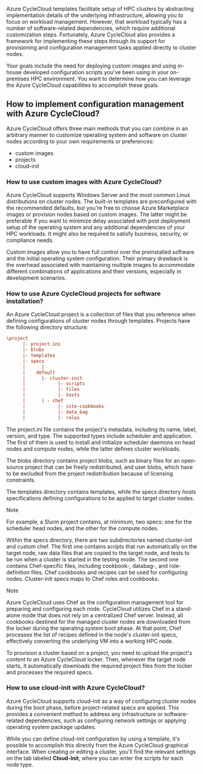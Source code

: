 Azure CycleCloud templates facilitate setup of HPC clusters by abstracting implementation details of the underlying infrastructure, allowing you to focus on workload management. However, that workload typically has a number of software-related dependencies, which require additional customization steps. Fortunately, Azure CycleCloud also provides a framework for implementing these steps through its support for provisioning and configuration management tasks applied directly to cluster nodes. 

Your goals include the need for deploying custom images and using in-house developed configuration scripts you've been using in your on-premises HPC environment. You want to determine how you can leverage the Azure CycleCloud capabilities to accomplish these goals.

## How to implement configuration management with Azure CycleCloud?

Azure CycleCloud offers three main methods that you can combine in an arbitrary manner to customize operating system and software on cluster nodes according to your own requirements or preferences:

- custom images
- projects
- cloud-init

### How to use custom images with Azure CycleCloud?

Azure CycleCloud supports Windows Server and the most common Linux distributions on cluster nodes. The built-in templates are preconfigured with the recommended defaults, but you're free to choose Azure Marketplace images or provision nodes based on custom images. The latter might be preferable if you want to minimize delay associated with post deployment setup of the operating system and any additional dependencies of your HPC workloads. It might also be required to satisfy business, security, or compliance needs.

Custom images allow you to have full control over the preinstalled software and the initial operating system configuration. Their primary drawback is the overhead associated with maintaining multiple images to accommodate different combinations of applications and their versions, especially in development scenarios.

### How to use Azure CycleCloud projects for software installation?

An Azure CycleCloud project is a collection of files that you reference when defining configurations of cluster nodes through templates. Projects have the following directory structure:

```ini
\project
      |- project.ini
      |- blobs
      |- templates
      |- specs
      |      | 
      |    default
      |      |- cluster-init
      |            |- scripts
      |            |- files
      |            |- tests
      |      | - chef
      |            |- site-cookbooks
      |            |- data_bag
      |            |- roles

```

The project.ini file contains the project's metadata, including its name, label, version, and type. The supported types include scheduler and application. The first of them is used to install and initialize scheduler daemons on head nodes and compute nodes, while the latter defines cluster workloads.

The blobs directory contains project blobs, such as binary files for an open-source project that can be freely redistributed, and user blobs, which have to be excluded from the project redistribution because of licensing constraints.

The templates directory contains templates, while the specs directory hosts specifications defining configurations to be applied to target cluster nodes. 

> [!NOTE]
> For example, a Slurm project contains, at minimum, two specs: one for the scheduler head nodes, and the other for the compute nodes.

Within the specs directory, there are two subdirectories named cluster-init and custom chef. The first one contains scripts that run automatically on the target node, raw data files that are copied to the target node, and tests to be run when a cluster is started in the testing mode. The second one contains Chef-specific files, including cookbook-, databag-, and role-definition files. Chef cookbooks and recipes can be used for configuring nodes. Cluster-init specs maps to Chef roles and cookbooks. 

> [!NOTE]
> Azure CycleCloud uses Chef as the configuration management tool for preparing and configuring each node. CycleCloud utilizes Chef in a stand-alone mode that does not rely on a centralized Chef server. Instead, all cookbooks destined for the managed cluster nodes are downloaded from the locker during the operating system boot phase. At that point, Chef processes the list of recipes defined in the node's cluster-init specs, effectively converting the underlying VM into a working HPC node.

To provision a cluster based on a project, you need to upload the project's content to an Azure CycleCloud locker. Then, whenever the target node starts, it automatically downloads the required project files from the locker and processes the required specs.

### How to use cloud-init with Azure CycleCloud?

Azure CycleCloud supports cloud-init as a way of configuring cluster nodes during the boot phase, before project-related specs are applied. This provides a convenient method to address any infrastructure or software-related dependencies, such as configuring network settings or applying operating system package updates. 

While you can define cloud-init configuration by using a template, it's possible to accomplish this directly from the Azure CycleCloud graphical interface. When creating or editing a cluster, you'll find the relevant settings on the tab labeled **Cloud-Init**, where you can enter the scripts for each node type.
